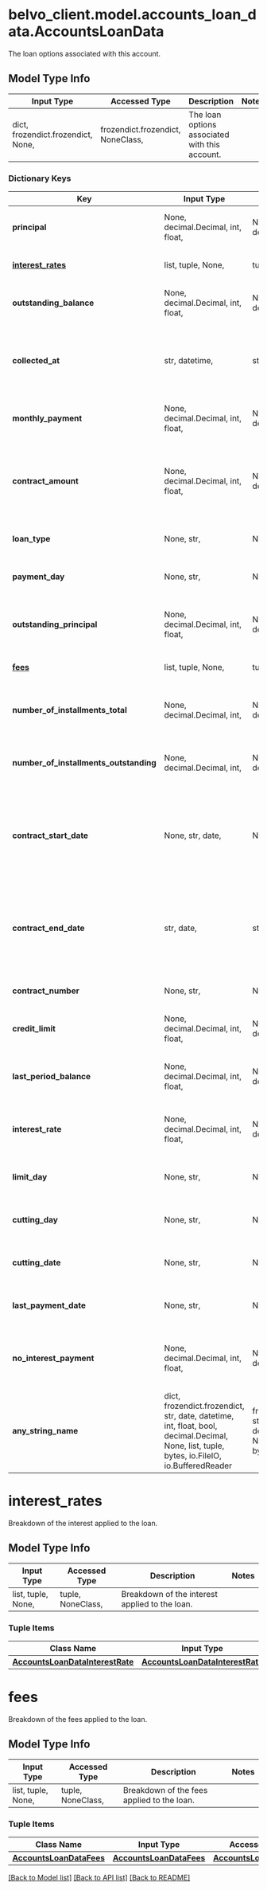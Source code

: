 # belvo_client.model.accounts_loan_data.AccountsLoanData

The loan options associated with this account.

## Model Type Info
Input Type | Accessed Type | Description | Notes
------------ | ------------- | ------------- | -------------
dict, frozendict.frozendict, None,  | frozendict.frozendict, NoneClass,  | The loan options associated with this account. | 

### Dictionary Keys
Key | Input Type | Accessed Type | Description | Notes
------------ | ------------- | ------------- | ------------- | -------------
**principal** | None, decimal.Decimal, int, float,  | NoneClass, decimal.Decimal,  | Total amount of the loan (the amount the user receives). | value must be a 32 bit float
**[interest_rates](#interest_rates)** | list, tuple, None,  | tuple, NoneClass,  | Breakdown of the interest applied to the loan. | 
**outstanding_balance** | None, decimal.Decimal, int, float,  | NoneClass, decimal.Decimal,  | The amount remaining to pay in total, including interest. | value must be a 32 bit float
**collected_at** | str, datetime,  | str,  | The ISO-8601 timestamp when the data point was collected. | value must conform to RFC-3339 date-time
**monthly_payment** | None, decimal.Decimal, int, float,  | NoneClass, decimal.Decimal,  | The recurrent monthly payment, if applicable. | value must be a 32 bit float
**contract_amount** | None, decimal.Decimal, int, float,  | NoneClass, decimal.Decimal,  | The initial total loan amount, calculated by the institution, when the contract was signed. This amount includes the principal + interest + taxes + fees. | [optional] value must be a 32 bit float
**loan_type** | None, str,  | NoneClass, str,  | The type of the loan, according to the institution. | [optional] 
**payment_day** | None, str,  | NoneClass, str,  | The day of the month by which the owner needs to pay the loan (&#x60;YYYY-MM-DD&#x60;). | [optional] 
**outstanding_principal** | None, decimal.Decimal, int, float,  | NoneClass, decimal.Decimal,  | Outstanding loan amount, that is, how much remains to pay on the principal (not including interest).  | [optional] value must be a 32 bit float
**[fees](#fees)** | list, tuple, None,  | tuple, NoneClass,  | Breakdown of the fees applied to the loan. | [optional] 
**number_of_installments_total** | None, decimal.Decimal, int,  | NoneClass, decimal.Decimal,  | The total number of installments required to pay the loan. | [optional] value must be a 32 bit integer
**number_of_installments_outstanding** | None, decimal.Decimal, int,  | NoneClass, decimal.Decimal,  | The number of installments left to pay. | [optional] value must be a 32 bit integer
**contract_start_date** | None, str, date,  | NoneClass, str,  | The date when the loan contract was signed (&#x60;YYYY-MM-DD&#x60;). | [optional] value must conform to RFC-3339 full-date YYYY-MM-DD
**contract_end_date** | str, date,  | str,  | The date when the loan is expected to be completed. | [optional] value must conform to RFC-3339 full-date YYYY-MM-DD
**contract_number** | None, str,  | NoneClass, str,  | The contract number of the loan, as given by the institution. | [optional] 
**credit_limit** | None, decimal.Decimal, int, float,  | NoneClass, decimal.Decimal,  | This field has been deprecated.  Please see &#x60;principal&#x60; instead.  | [optional] 
**last_period_balance** | None, decimal.Decimal, int, float,  | NoneClass, decimal.Decimal,  | This field has been deprecated.  Please see &#x60;outstanding_balance&#x60; instead.  | [optional] 
**interest_rate** | None, decimal.Decimal, int, float,  | NoneClass, decimal.Decimal,  | This field has been deprecated.  Please see the &#x60;interest_rates&#x60; object instead.  | [optional] 
**limit_day** | None, str,  | NoneClass, str,  | This field has been deprecated.  Please see &#x60;payment_day&#x60; instead.  | [optional] 
**cutting_day** | None, str,  | NoneClass, str,  | This field has been deprecated.  The closing day of the month for the loan.  | [optional] 
**cutting_date** | None, str,  | NoneClass, str,  | This field has been deprecated.  The closing date of the loan period.  | [optional] 
**last_payment_date** | None, str,  | NoneClass, str,  | This field has been deprecated.  The date when the last loan payment was made.  | [optional] 
**no_interest_payment** | None, decimal.Decimal, int, float,  | NoneClass, decimal.Decimal,  | This field has been deprecated.  The minimum amount required to pay to avoid generating interest.  | [optional] 
**any_string_name** | dict, frozendict.frozendict, str, date, datetime, int, float, bool, decimal.Decimal, None, list, tuple, bytes, io.FileIO, io.BufferedReader | frozendict.frozendict, str, BoolClass, decimal.Decimal, NoneClass, tuple, bytes, FileIO | any string name can be used but the value must be the correct type | [optional]

# interest_rates

Breakdown of the interest applied to the loan.

## Model Type Info
Input Type | Accessed Type | Description | Notes
------------ | ------------- | ------------- | -------------
list, tuple, None,  | tuple, NoneClass,  | Breakdown of the interest applied to the loan. | 

### Tuple Items
Class Name | Input Type | Accessed Type | Description | Notes
------------- | ------------- | ------------- | ------------- | -------------
[**AccountsLoanDataInterestRate**](AccountsLoanDataInterestRate.md) | [**AccountsLoanDataInterestRate**](AccountsLoanDataInterestRate.md) | [**AccountsLoanDataInterestRate**](AccountsLoanDataInterestRate.md) |  | 

# fees

Breakdown of the fees applied to the loan.

## Model Type Info
Input Type | Accessed Type | Description | Notes
------------ | ------------- | ------------- | -------------
list, tuple, None,  | tuple, NoneClass,  | Breakdown of the fees applied to the loan. | 

### Tuple Items
Class Name | Input Type | Accessed Type | Description | Notes
------------- | ------------- | ------------- | ------------- | -------------
[**AccountsLoanDataFees**](AccountsLoanDataFees.md) | [**AccountsLoanDataFees**](AccountsLoanDataFees.md) | [**AccountsLoanDataFees**](AccountsLoanDataFees.md) |  | 

[[Back to Model list]](../../README.md#documentation-for-models) [[Back to API list]](../../README.md#documentation-for-api-endpoints) [[Back to README]](../../README.md)

